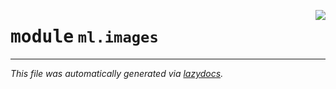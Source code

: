 <!-- markdownlint-disable -->

<a href="../../../arcus/ml/images/__init__.py#L0"><img align="right" style="float:right;" src="https://img.shields.io/badge/-source-cccccc?style=flat-square"></a>

# <kbd>module</kbd> `ml.images`








---

_This file was automatically generated via [lazydocs](https://github.com/ml-tooling/lazydocs)._
